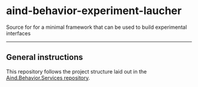 # aind-behavior-experiment-laucher

Source for for a minimal framework that can be used to build experimental interfaces

---

## General instructions

This repository follows the project structure laid out in the [Aind.Behavior.Services repository](https://github.com/AllenNeuralDynamics/Aind.Behavior.Services).

